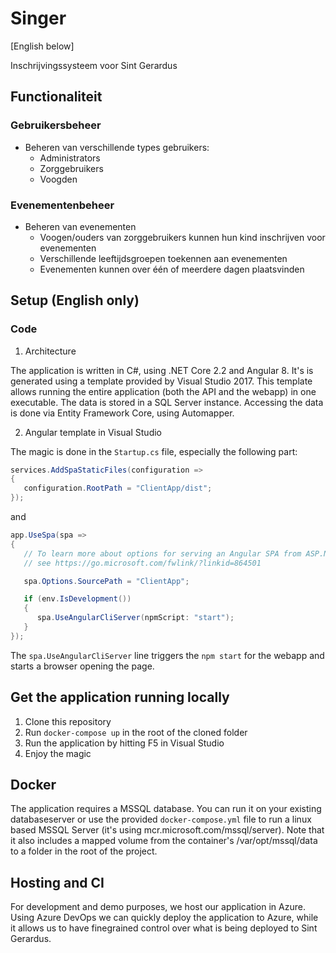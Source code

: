# Singer

[English below]

Inschrijvingssysteem voor Sint Gerardus

## Functionaliteit

### Gebruikersbeheer

* Beheren van verschillende types gebruikers:
  * Administrators
  * Zorggebruikers
  * Voogden
  
### Evenementenbeheer

* Beheren van evenementen
  * Voogen/ouders van zorggebruikers kunnen hun kind inschrijven voor evenementen
  * Verschillende leeftijdsgroepen toekennen aan evenementen
  * Evenementen kunnen over één of meerdere dagen plaatsvinden

## Setup (English only)

### Code

1. Architecture

The application is written in C#, using .NET Core 2.2 and Angular 8. It's is generated using a template provided by Visual Studio 2017.
This template allows running the entire application (both the API and the webapp) in one executable.
The data is stored in a SQL Server instance. Accessing the data is done via Entity Framework Core, using Automapper.

2. Angular template in Visual Studio

The magic is done in the `Startup.cs` file, especially the following part:

```C#
services.AddSpaStaticFiles(configuration =>
{
   configuration.RootPath = "ClientApp/dist";
});
```

and

```C#
app.UseSpa(spa =>
{
   // To learn more about options for serving an Angular SPA from ASP.NET Core,
   // see https://go.microsoft.com/fwlink/?linkid=864501

   spa.Options.SourcePath = "ClientApp";

   if (env.IsDevelopment())
   {
      spa.UseAngularCliServer(npmScript: "start");
   }
});
```

The `spa.UseAngularCliServer` line triggers the `npm start` for the webapp and starts a browser opening the page.

## Get the application running locally

1. Clone this repository
2. Run `docker-compose up` in the root of the cloned folder
2. Run the application by hitting F5 in Visual Studio
3. Enjoy the magic 

## Docker

The application requires a MSSQL database. You can run it on your existing databaseserver or use the provided `docker-compose.yml` file to run a linux based MSSQL Server (it's using mcr.microsoft.com/mssql/server). Note that it also includes a mapped volume from the container's /var/opt/mssql/data to a folder in the root of the project.

## Hosting and CI

For development and demo purposes, we host our application in Azure. Using Azure DevOps we can quickly deploy the application to Azure, while it allows us to have finegrained control over what is being deployed to Sint Gerardus.
